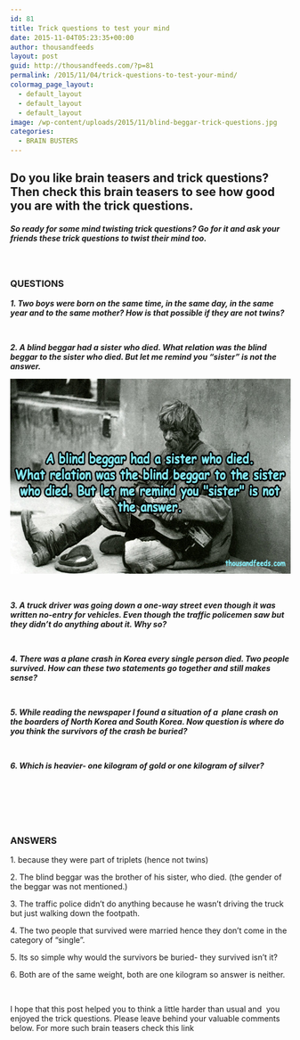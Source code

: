 ```yaml
---
id: 81
title: Trick questions to test your mind
date: 2015-11-04T05:23:35+00:00
author: thousandfeeds
layout: post
guid: http://thousandfeeds.com/?p=81
permalink: /2015/11/04/trick-questions-to-test-your-mind/
colormag_page_layout:
  - default_layout
  - default_layout
  - default_layout
image: /wp-content/uploads/2015/11/blind-beggar-trick-questions.jpg
categories:
  - BRAIN BUSTERS
---
```

## Do you like brain teasers and trick questions? Then check this brain teasers to see how good you are with the trick questions.

##### So ready for some mind twisting trick questions? Go for it and ask your friends these trick questions to twist their mind too.

&nbsp;

### QUESTIONS

_**1. Two boys were born on the same time, in the same day, in the same year and to the same mother? How is that possible if they are not twins?**_

&nbsp;

_**2. A blind beggar had a sister who died. What relation was the blind beggar to the sister who died. But let me remind you “sister” is not the answer.**_

[<img class="alignnone size-full wp-image-826" src="assets/uploads/2015/11/blind-beggar-trick-questions.jpg" alt="blind beggar, trick questions" width="600" height="350" />](assets/uploads/2015/11/blind-beggar-trick-questions.jpg)

&nbsp;

_**3. A truck driver was going down a one-way street even though it was written no-entry for vehicles. Even though the traffic policemen saw but they didn’t do anything about it. Why so?**_

&nbsp;

_**4. There was a plane crash in Korea every single person died. Two people survived. How can these two statements go together and still makes sense?**_

&nbsp;

_**5. While reading the newspaper I found a situation of a  plane crash on the boarders of North Korea and South Korea. Now question is where do you think the survivors of the crash be buried?**_

&nbsp;

_**6. Which is heavier- one kilogram of gold or one kilogram of silver?**_

&nbsp;

&nbsp;

&nbsp;

### ANSWERS

1. because they were part of triplets (hence not twins)

2. The blind beggar was the brother of his sister, who died. (the gender of the beggar was not mentioned.)

3. The traffic police didn’t do anything because he wasn’t driving the truck but just walking down the footpath.

4. The two people that survived were married hence they don’t come in the category of “single”.

5. Its so simple why would the survivors be buried- they survived isn’t it?

6. Both are of the same weight, both are one kilogram so answer is neither.

&nbsp;

I hope that this post helped you to think a little harder than usual and  you enjoyed the trick questions. Please leave behind your valuable comments below. For more such brain teasers check this link